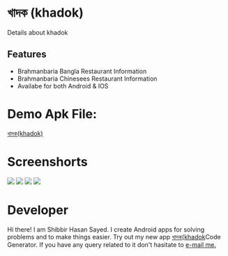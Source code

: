 # খাদক (khadok)
Details about khadok
 
## Features
- Brahmanbaria Bangla Restaurant Information
- Brahmanbaria Chinesees Restaurant Information
- Availabe for both Android & IOS

# Demo Apk File:
[খাদক(khadok)](https://drive.google.com/file/d/1wzYKAnsl1AeFTwo4eb1TNBf97m2YhoIf/view?usp=sharing)

# Screenshorts
<img src="screenshorts/apk_ss_4.png"/>
<img src="screenshorts/apk_ss_1.png"/>
<img src="screenshorts/apk_ss_2.png"/>
<img src="screenshorts/apk_ss_3.png"/>

# Developer
Hi there! I am Shibbir Hasan Sayed. I create Android apps for solving problems and to make things easier. Try out my new app [খাদক(khadok](https://drive.google.com/file/d/1wzYKAnsl1AeFTwo4eb1TNBf97m2YhoIf/view?usp=sharing)Code Generator. If you have any query related to it don't hasitate to [e-mail me.](mailto:shibbirhasan2006@gmail.com)